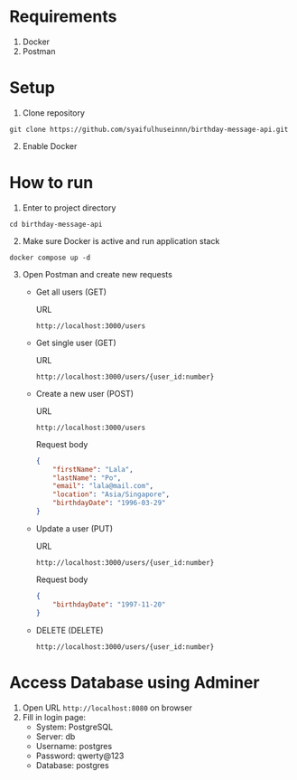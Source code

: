 # Requirements

1. Docker
2. Postman

# Setup

1. Clone repository
```shell
git clone https://github.com/syaifulhuseinnn/birthday-message-api.git
```
2. Enable Docker

# How to run

1. Enter to project directory
```shell
cd birthday-message-api
```
2. Make sure Docker is active and run application stack
```shell
docker compose up -d
```
3. Open Postman and create new requests
   - Get all users (GET)
		
		URL
		```
		http://localhost:3000/users
		```
	
	- Get single user (GET)
		
		URL
		```
		http://localhost:3000/users/{user_id:number}
		```

   - Create a new user (POST)
		
		URL
		```
		http://localhost:3000/users
		```
		
		Request body
		```json
		{
			"firstName": "Lala",
			"lastName": "Po",
			"email": "lala@mail.com",
			"location": "Asia/Singapore",
			"birthdayDate": "1996-03-29"
		}
		```

   - Update a user (PUT)
		
		URL
		```
		http://localhost:3000/users/{user_id:number}
		```
		
		Request body
		```json
		{
			"birthdayDate": "1997-11-20"
		}
		```

   - DELETE (DELETE)
		
		```
		http://localhost:3000/users/{user_id:number}
		```
# Access Database using Adminer
1. Open URL `http://localhost:8080` on browser
2. Fill in login page:
   - System: PostgreSQL
   - Server: db
   - Username: postgres
   - Password: qwerty@123
   - Database: postgres